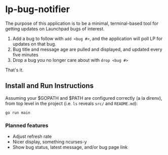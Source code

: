 # lp-bug-notifier

The purpose of this application is to be a minimal, terminal-based tool for getting updates on Launchpad bugs of interest. 

1. Add a bug to follow with `add <bug #>`, and the application will poll LP for updates on that bug.
2. Bug title and message age are pulled and displayed, and updated every five minutes
3. Drop a bug you no longer care about with `drop <bug #>`

That's it.

## Install and Run Instructions

Assuming your $GOPATH and $PATH are configured correctly (a la direnv), from top level in the project
(i.e. `ls` reveals `src/` and `README.md`):

`go run main`

### Planned features

- Adjust refresh rate
- Nicer display, something ncurses-y
- Show bug status, latest message, and/or bug page link
